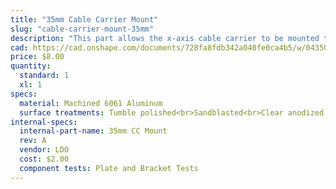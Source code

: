 ```yaml
---
title: "35mm Cable Carrier Mount"
slug: "cable-carrier-mount-35mm"
description: "This part allows the x-axis cable carrier to be mounted to the gantry column."
cad: https://cad.onshape.com/documents/728fa8fdb342a040fe0ca4b5/w/0435033a7c78b02e71d0f721/e/30d56591053bac1189cf40d7?configuration=List_GdX5QS8AXh1oqa%3D_40mm0&renderMode=0&uiState=6254fb0650f84e1a8d3b7ee1
price: $8.00
quantity:
  standard: 1
  xl: 1
specs:
  material: Machined 6061 Aluminum
  surface treatments: Tumble polished<br>Sandblasted<br>Clear anodized
internal-specs:
  internal-part-name: 35mm CC Mount
  rev: A
  vendor: LDO
  cost: $2.00
  component tests: Plate and Bracket Tests
---
```

